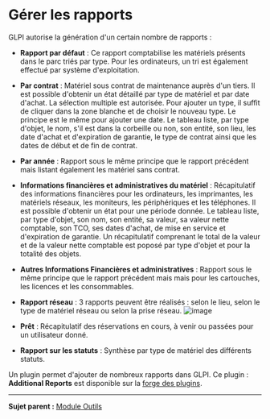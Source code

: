 Gérer les rapports
==================

GLPI autorise la génération d'un certain nombre de rapports :

-   **Rapport par défaut** : Ce rapport comptabilise les matériels présents dans le parc triés par type.
    Pour les ordinateurs, un tri est également effectué par système d'exploitation.

-   **Par contrat** : Matériel sous contrat de maintenance auprès d'un tiers. 
    Il est possible d'obtenir un état détaillé par type de matériel et par date d'achat. La sélection multiple est autorisée.
    Pour ajouter un type, il suffit de cliquer dans la zone blanche et de choisir le nouveau type. Le principe est le même pour ajouter une date.
    Le tableau liste, par type d'objet, le nom, s'il est dans la corbeille ou non, son entité, son lieu, les date d'achat et d'expiration de garantie, le type de contrat ainsi que les dates de début et de fin de contrat.

-   **Par année** : Rapport sous le même principe que le rapport précédent mais listant également les matériel sans contrat.

-   **Informations financières et administratives du matériel** : Récapitulatif des informations financières pour les ordinateurs, les imprimantes, les matériels réseaux, les moniteurs, les périphériques et les téléphones.
    Il est possible d'obtenir un état pour une période donnée.
    Le tableau liste, par type d'objet, son nom, son entité, sa valeur, sa valeur nette comptable, son TCO, ses dates d'achat, de mise en service et d'expiration de garantie.
    Un récapitulatif comprenant le total de la valeur et de la valeur nette comptable est poposé par type d'objet et pour la totalité des objets.

-   **Autres Informations Financières et administratives** : Rapport sous le même principe que le rapport précédent mais mais pour les cartouches, les licences et les consommables.

-   **Rapport réseau** : 3 rapports peuvent être réalisés : selon le lieu, selon le type de matériel réseau ou selon la prise réseau.
![image](docs/image/Rapport-reseau.png)

-   **Prêt** : Récapitulatif des réservations en cours, à venir ou passées pour un utilisateur donné.

-   **Rapport sur les statuts** : Synthèse par type de matériel des différents statuts.

Un plugin permet d'ajouter de nombreux rapports dans GLPI. Ce plugin : **Additional Reports** est disponible sur la [forge des plugins](https://forge.indepnet.net/projects/plugins).

--------
**Sujet parent :** [Module Outils](index.php?fr/06_Module_Outils/01_Module_Outils.md "Le module Outils permet aux utilisateurs de gérer les notes, la base de connaissance, les réservations ainsi que de générer des rapports")